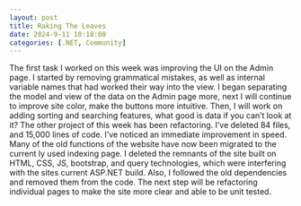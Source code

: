 ```yaml
---
layout: post
title: Raking The Leaves
date: 2024-9-11 10:18:00
categories: [.NET, Community]
---
```


 The first task I worked on this week was improving the UI on the Admin page. I started by removing grammatical mistakes, as well as internal variable names that had worked their way into the view. I began separating the model and view of the data on the Admin page more, next I will continue to improve site color, make the buttons more intuitive. Then, I will work on adding sorting and searching features, what good is data if you can’t look at it?
The other project of this week has been refactoring. I’ve deleted 84 files, and 15,000 lines of code. I’ve noticed an immediate improvement in speed. Many of the old functions of the website have now been migrated to the current ly used indexing page. I deleted the remnants of the site built on HTML, CSS, JS, bootstrap, and query technologies, which were interfering with the sites current ASP.NET build. Also, I followed the old dependencies and removed them from the code. The next step will be refactoring individual pages to make the site more clear and able to be unit tested. 